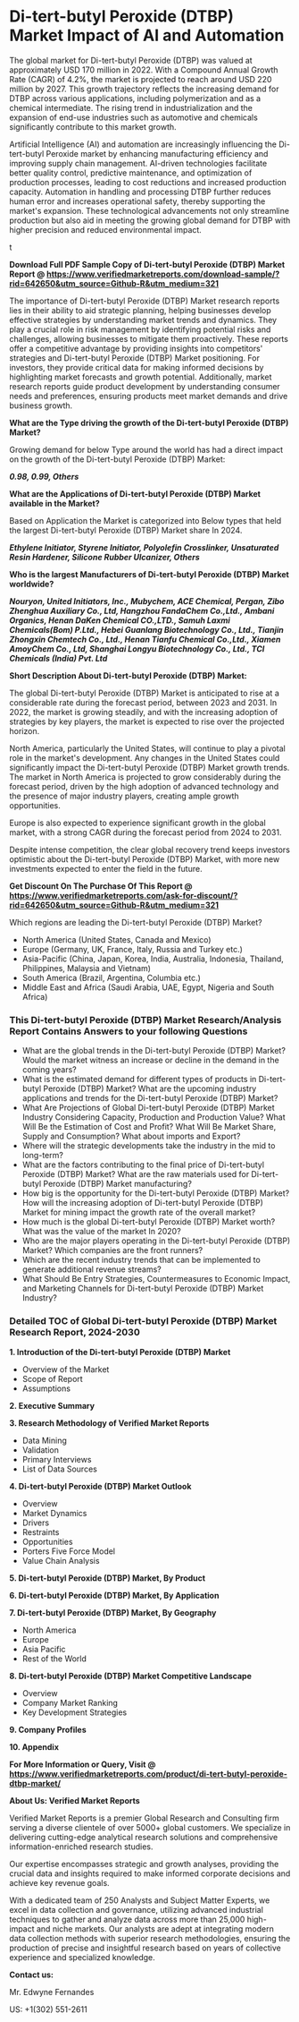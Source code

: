 <meta name="title" content="Global Di-tert-butyl Peroxide (DTBP) Market Impact of AI and Automation"><meta name="description" content="The global market for Di-tert-butyl Peroxide (DTBP) was valued at approximately USD 170 million in 2022. With a Compound Annual Growth Rate (CAGR) of 4.2%, the market "><meta name="title" content="Di-tert-butyl Peroxide (DTBP) Market Size, Share, Scope, Trends, Growth, Opportunities, Analysis, Forecast"><h1>Di-tert-butyl Peroxide (DTBP) Market Impact of AI and Automation</h1><p>The global market for Di-tert-butyl Peroxide (DTBP) was valued at approximately USD 170 million in 2022. With a Compound Annual Growth Rate (CAGR) of 4.2%, the market is projected to reach around USD 220 million by 2027. This growth trajectory reflects the increasing demand for DTBP across various applications, including polymerization and as a chemical intermediate. The rising trend in industrialization and the expansion of end-use industries such as automotive and chemicals significantly contribute to this market growth.</p><p>Artificial Intelligence (AI) and automation are increasingly influencing the Di-tert-butyl Peroxide market by enhancing manufacturing efficiency and improving supply chain management. AI-driven technologies facilitate better quality control, predictive maintenance, and optimization of production processes, leading to cost reductions and increased production capacity. Automation in handling and processing DTBP further reduces human error and increases operational safety, thereby supporting the market's expansion. These technological advancements not only streamline production but also aid in meeting the growing global demand for DTBP with higher precision and reduced environmental impact.</p>t</p><p id="" class=""><strong>Download Full PDF Sample Copy of Di-tert-butyl Peroxide (DTBP) Market Report @ <a href="https://www.verifiedmarketreports.com/download-sample/?rid=642650&utm_source=Github-R&utm_medium=321" target="_blank">https://www.verifiedmarketreports.com/download-sample/?rid=642650&utm_source=Github-R&utm_medium=321</a></strong></p><p>The importance of&nbsp;Di-tert-butyl Peroxide (DTBP) Market research reports lies in their ability to aid strategic planning, helping businesses develop effective strategies by understanding market trends and dynamics. They play a crucial role in risk management by identifying potential risks and challenges, allowing businesses to mitigate them proactively. These reports offer a competitive advantage by providing insights into competitors' strategies and Di-tert-butyl Peroxide (DTBP) Market positioning. For investors, they provide critical data for making informed decisions by highlighting market forecasts and growth potential. Additionally, market research reports guide product development by understanding consumer needs and preferences, ensuring products meet market demands and drive business growth.</p><p><strong>What are the&nbsp;Type driving the growth of the Di-tert-butyl Peroxide (DTBP) Market?</strong></p><p id="" class="">Growing demand for below Type around the world has had a direct impact on the growth of the Di-tert-butyl Peroxide (DTBP) Market:</p><em><strong>0.98, 0.99, Others</strong></em></p><strong>What are the&nbsp;Applications&nbsp;of Di-tert-butyl Peroxide (DTBP) Market available in the Market?</strong></p><p id="" class="">Based on Application the Market is categorized into Below types that held the largest Di-tert-butyl Peroxide (DTBP) Market share In 2024.</p><em><strong>Ethylene Initiator, Styrene Initiator, Polyolefin Crosslinker, Unsaturated Resin Hardener, Silicone Rubber Ulcanizer, Others</strong></em></p><strong>Who is the largest Manufacturers of Di-tert-butyl Peroxide (DTBP) Market worldwide?</strong></p><p><em><strong>Nouryon, United Initiators, Inc., Mubychem, ACE Chemical, Pergan, Zibo Zhenghua Auxiliary Co., Ltd, Hangzhou FandaChem Co.,Ltd., Ambani Organics, Henan DaKen Chemical CO.,LTD., Samuh Laxmi Chemicals(Bom) P.Ltd., Hebei Guanlang Biotechnology Co., Ltd., Tianjin Zhongxin Chemtech Co., Ltd., Henan Tianfu Chemical Co.,Ltd., Xiamen AmoyChem Co., Ltd, Shanghai Longyu Biotechnology Co., Ltd., TCI Chemicals (India) Pvt. Ltd</strong></em></p><p id="" class=""><strong>Short Description About Di-tert-butyl Peroxide (DTBP) Market:</strong></p><p>The global Di-tert-butyl Peroxide (DTBP) Market is anticipated to rise at a considerable rate during the forecast period, between 2023 and 2031. In 2022, the market is growing steadily, and with the increasing adoption of strategies by key players, the market is expected to rise over the projected horizon.</p><p>North America, particularly the United States, will continue to play a pivotal role in the market's development. Any changes in the United States could significantly impact the Di-tert-butyl Peroxide (DTBP) Market growth trends. The market in North America is projected to grow considerably during the forecast period, driven by the high adoption of advanced technology and the presence of major industry players, creating ample growth opportunities.</p><p>Europe is also expected to experience significant growth in the global market, with a strong CAGR during the forecast period from 2024 to 2031.</p><p>Despite intense competition, the clear global recovery trend keeps investors optimistic about the Di-tert-butyl Peroxide (DTBP) Market, with more new investments expected to enter the field in the future.</p><p id="" class=""><strong>Get Discount On The Purchase Of This Report @ <a href="https://www.verifiedmarketreports.com/ask-for-discount/?rid=642650&utm_source=Github-R&utm_medium=321" target="_blank">https://www.verifiedmarketreports.com/ask-for-discount/?rid=642650&utm_source=Github-R&utm_medium=321</a></strong></p>Which regions are leading the Di-tert-butyl Peroxide (DTBP) Market?</p><ul><li>North America (United States, Canada and Mexico)</li><li>Europe (Germany, UK, France, Italy, Russia and Turkey etc.)</li><li>Asia-Pacific (China, Japan, Korea, India, Australia, Indonesia, Thailand, Philippines, Malaysia and Vietnam)</li><li>South America (Brazil, Argentina, Columbia etc.)</li><li>Middle East and Africa (Saudi Arabia, UAE, Egypt, Nigeria and South Africa)</li></ul><h3 id="" class="">This Di-tert-butyl Peroxide (DTBP) Market Research/Analysis Report Contains Answers to your following Questions</h3><ul><li>What are the global trends in the Di-tert-butyl Peroxide (DTBP) Market? Would the market witness an increase or decline in the demand in the coming years?</li><li>What is the estimated demand for different types of products in Di-tert-butyl Peroxide (DTBP) Market? What are the upcoming industry applications and trends for the Di-tert-butyl Peroxide (DTBP) Market?</li><li>What Are Projections of Global Di-tert-butyl Peroxide (DTBP) Market Industry Considering Capacity, Production and Production Value? What Will Be the Estimation of Cost and Profit? What Will Be Market Share, Supply and Consumption? What about imports and Export?</li><li>Where will the strategic developments take the industry in the mid to long-term?</li><li>What are the factors contributing to the final price of Di-tert-butyl Peroxide (DTBP) Market? What are the raw materials used for Di-tert-butyl Peroxide (DTBP) Market manufacturing?</li><li>How big is the opportunity for the Di-tert-butyl Peroxide (DTBP) Market? How will the increasing adoption of Di-tert-butyl Peroxide (DTBP) Market for mining impact the growth rate of the overall market?</li><li>How much is the global Di-tert-butyl Peroxide (DTBP) Market worth? What was the value of the market In 2020?</li><li>Who are the major players operating in the Di-tert-butyl Peroxide (DTBP) Market? Which companies are the front runners?</li><li>Which are the recent industry trends that can be implemented to generate additional revenue streams?</li><li>What Should Be Entry Strategies, Countermeasures to Economic Impact, and Marketing Channels for Di-tert-butyl Peroxide (DTBP) Market Industry?</li></ul><h3 id="" class="">Detailed TOC of Global Di-tert-butyl Peroxide (DTBP) Market Research Report, 2024-2030</h3><p id="" class=""><strong>1. Introduction of the Di-tert-butyl Peroxide (DTBP) Market</strong></p><ul><li>Overview of the Market</li><li>Scope of Report</li><li>Assumptions</li></ul><p id="" class=""><strong>2. Executive Summary</strong></p><p id="" class=""><strong>3. Research Methodology of Verified Market Reports</strong></p><ul><li>Data Mining</li><li>Validation</li><li>Primary Interviews</li><li>List of Data Sources</li></ul><p id="" class=""><strong>4. Di-tert-butyl Peroxide (DTBP) Market Outlook</strong></p><ul><li>Overview</li><li>Market Dynamics</li><li>Drivers</li><li>Restraints</li><li>Opportunities</li><li>Porters Five Force Model</li><li>Value Chain Analysis</li></ul><p id="" class=""><strong>5. Di-tert-butyl Peroxide (DTBP) Market, By Product</strong></p><p id="" class=""><strong>6. Di-tert-butyl Peroxide (DTBP) Market, By Application</strong></p><p id="" class=""><strong>7. Di-tert-butyl Peroxide (DTBP) Market, By Geography</strong></p><ul><li>North America</li><li>Europe</li><li>Asia Pacific</li><li>Rest of the World</li></ul><p id="" class=""><strong>8. Di-tert-butyl Peroxide (DTBP) Market Competitive Landscape</strong></p><ul><li>Overview</li><li>Company Market Ranking</li><li>Key Development Strategies</li></ul><p id="" class=""><strong>9. Company Profiles</strong></p><p id="" class=""><strong>10. Appendix</strong></p><p id="" class=""><strong>For More Information or Query, Visit @ <a href="https://www.verifiedmarketreports.com/product/di-tert-butyl-peroxide-dtbp-market/" target="_blank">https://www.verifiedmarketreports.com/product/di-tert-butyl-peroxide-dtbp-market/</a></strong></p><p id="" class=""><strong>About Us: Verified Market Reports</strong></p><p id="" class="">Verified Market Reports is a premier Global Research and Consulting firm serving a diverse clientele of over 5000+ global customers. We specialize in delivering cutting-edge analytical research solutions and comprehensive information-enriched research studies.</p><p id="" class="">Our expertise encompasses strategic and growth analyses, providing the crucial data and insights required to make informed corporate decisions and achieve key revenue goals.</p><p id="" class="">With a dedicated team of 250 Analysts and Subject Matter Experts, we excel in data collection and governance, utilizing advanced industrial techniques to gather and analyze data across more than 25,000 high-impact and niche markets. Our analysts are adept at integrating modern data collection methods with superior research methodologies, ensuring the production of precise and insightful research based on years of collective experience and specialized knowledge.</p><p id="" class=""><strong>Contact us:</strong></p><p id="" class="">Mr. Edwyne Fernandes</p><p id="" class="">US: +1(302) 551-2611</p>